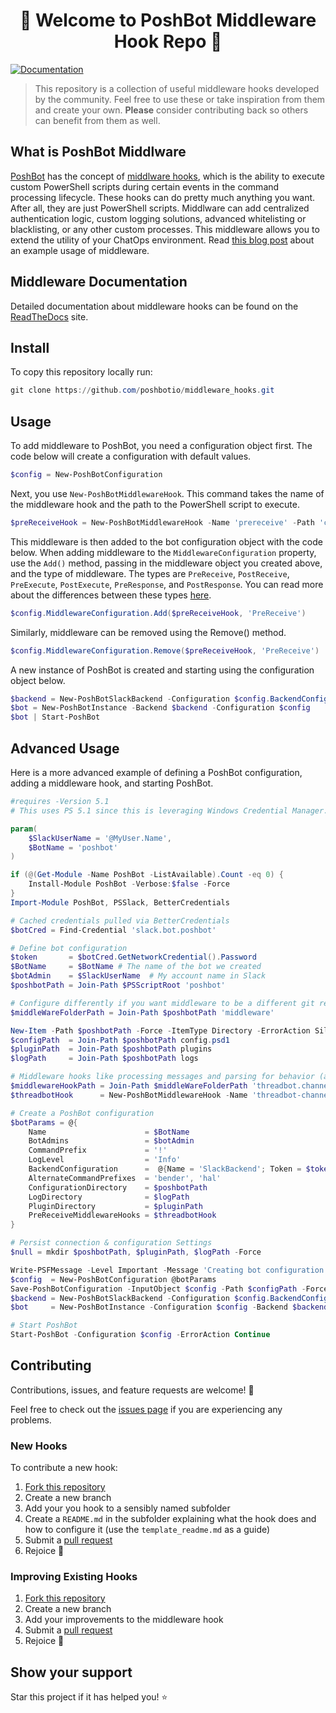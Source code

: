 <h1 align="center">👋 Welcome to PoshBot Middleware Hook Repo 👋</h1>
<p>
  <a href="https://poshbot.readthedocs.io/en/latest/guides/middleware/">
    <img alt="Documentation" src="https://img.shields.io/badge/documentation-yes-brightgreen.svg" target="_blank" />
  </a>
</p>

> This repository is a collection of useful middleware hooks developed by the community.
> Feel free to use these or take inspiration from them and create your own. **Please** consider contributing back so others can benefit from them as well.

## What is PoshBot Middlware

[PoshBot](https://github.com/poshbotio/PoshBot) has the concept of [middlware hooks](http://docs.poshbot.io/en/latest/guides/middleware/#middleware-hooks), which is the ability to execute custom PowerShell scripts during certain events in the command processing lifecycle.
These hooks can do pretty much anything you want.
After all, they are just PowerShell scripts.
Middlware can add centralized authentication logic, custom logging solutions, advanced whitelisting or blacklisting, or any other custom processes.
This middleware allows you to extend the utility of your ChatOps environment.
Read [this blog post](https://devblackops.io/poshbot-middleware-for-ratelimiting/) about an example usage of middleware.

## Middleware Documentation

Detailed documentation about middleware hooks can be found on the [ReadTheDocs]((https://poshbot.readthedocs.io/en/latest/guides/middleware/)) site.

## Install

To copy this repository locally run:

```powershell
git clone https://github.com/poshbotio/middleware_hooks.git
```

## Usage

To add middleware to PoshBot, you need a configuration object first.
The code below will create a configuration with default values.

```powershell
$config = New-PoshBotConfiguration
```

Next, you use `New-PoshBotMiddlewareHook`.
This command takes the name of the middleware hook and the path to the PowerShell script to execute.

```powershell
$preReceiveHook = New-PoshBotMiddlewareHook -Name 'prereceive' -Path 'c:/poshbot/middleware/prereceive.ps1'
```

This middleware is then added to the bot configuration object with the code below.
When adding middleware to the `MiddlewareConfiguration` property, use the `Add()` method, passing in the middleware object you created above, and the type of middleware.
The types are `PreReceive`, `PostReceive`, `PreExecute`, `PostExecute`, `PreResponse`, and `PostResponse`.
You can read more about the differences between these types [here](http://docs.poshbot.io/en/latest/guides/middleware/#middlewareconfiguration).

```powershell
$config.MiddlewareConfiguration.Add($preReceiveHook, 'PreReceive')
```

Similarly, middleware can be removed using the Remove() method.

```powershell
$config.MiddlewareConfiguration.Remove($preReceiveHook, 'PreReceive')
```

A new instance of PoshBot is created and starting using the configuration object below.

```powershell
$backend = New-PoshBotSlackBackend -Configuration $config.BackendConfiguration
$bot = New-PoshBotInstance -Backend $backend -Configuration $config
$bot | Start-PoshBot
```

## Advanced Usage

Here is a more advanced example of defining a PoshBot configuration, adding a middleware hook, and starting PoshBot.

```powershell
#requires -Version 5.1
# This uses PS 5.1 since this is leveraging Windows Credential Manager. PoshBot itself supports PowerShell 5 and above, including PowerShell Core on Linux/macOS.

param(
    $SlackUserName = '@MyUser.Name',
    $BotName = 'poshbot'
)

if (@(Get-Module -Name PoshBot -ListAvailable).Count -eq 0) {
    Install-Module PoshBot -Verbose:$false -Force
}
Import-Module PoshBot, PSSlack, BetterCredentials

# Cached credentials pulled via BetterCredentials
$botCred = Find-Credential 'slack.bot.poshbot'

# Define bot configuration
$token       = $botCred.GetNetworkCredential().Password
$BotName     = $BotName # The name of the bot we created
$botAdmin    = $SlackUserName  # My account name in Slack
$poshbotPath = Join-Path $PSScriptRoot 'poshbot'

# Configure differently if you want middleware to be a different git repo
$middleWareFolderPath = Join-Path $poshbotPath 'middleware'

New-Item -Path $poshbotPath -Force -ItemType Directory -ErrorAction SilentlyContinue
$configPath  = Join-Path $poshbotPath config.psd1
$pluginPath  = Join-Path $poshbotPath plugins
$logPath     = Join-Path $poshbotPath logs

# Middleware hooks like processing messages and parsing for behavior (all messages, not just commands)
$middlewareHookPath = Join-Path $middleWareFolderPath 'threadbot.channel.ps1'
$threadbotHook      = New-PoshBotMiddlewareHook -Name 'threadbot-channel' -Path $middlewareHookPath

# Create a PoshBot configuration
$botParams = @{
    Name                      = $BotName
    BotAdmins                 = $botAdmin
    CommandPrefix             = '!'
    LogLevel                  = 'Info'
    BackendConfiguration      =  @{Name = 'SlackBackend'; Token = $token }
    AlternateCommandPrefixes  = 'bender', 'hal'
    ConfigurationDirectory    = $poshbotPath
    LogDirectory              = $logPath
    PluginDirectory           = $pluginPath
    PreReceiveMiddlewareHooks = $threadbotHook
}

# Persist connection & configuration Settings
$null = mkdir $poshbotPath, $pluginPath, $logPath -Force

Write-PSFMessage -Level Important -Message 'Creating bot configuration and instance'
$config  = New-PoshBotConfiguration @botParams
Save-PoshBotConfiguration -InputObject $config -Path $configPath -Force
$backend = New-PoshBotSlackBackend -Configuration $config.BackendConfiguration
$bot     = New-PoshBotInstance -Configuration $config -Backend $backend

# Start PoshBot
Start-PoshBot -Configuration $config -ErrorAction Continue
```

## Contributing

Contributions, issues, and feature requests are welcome! 🤝

Feel free to check out the [issues page](https://github.com/poshbotio/middleware_hooks/issues) if you are experiencing any problems.

### New Hooks

To contribute a new hook:

1. [Fork this repository](https://guides.github.com/activities/forking/)
2. Create a new branch
3. Add your you hook to a sensibly named subfolder
4. Create a `README.md` in the subfolder explaining what the hook does and how to configure it (use the `template_readme.md` as a guide)
5. Submit a [pull request](https://help.github.com/en/articles/creating-a-pull-request)
6. Rejoice 🎉

### Improving Existing Hooks

1. [Fork this repository](https://guides.github.com/activities/forking/)
2. Create a new branch
3. Add your improvements to the middleware hook
4. Submit a [pull request](https://help.github.com/en/articles/creating-a-pull-request)
5. Rejoice 🎉

## Show your support

Star this project if it has helped you! ⭐️
